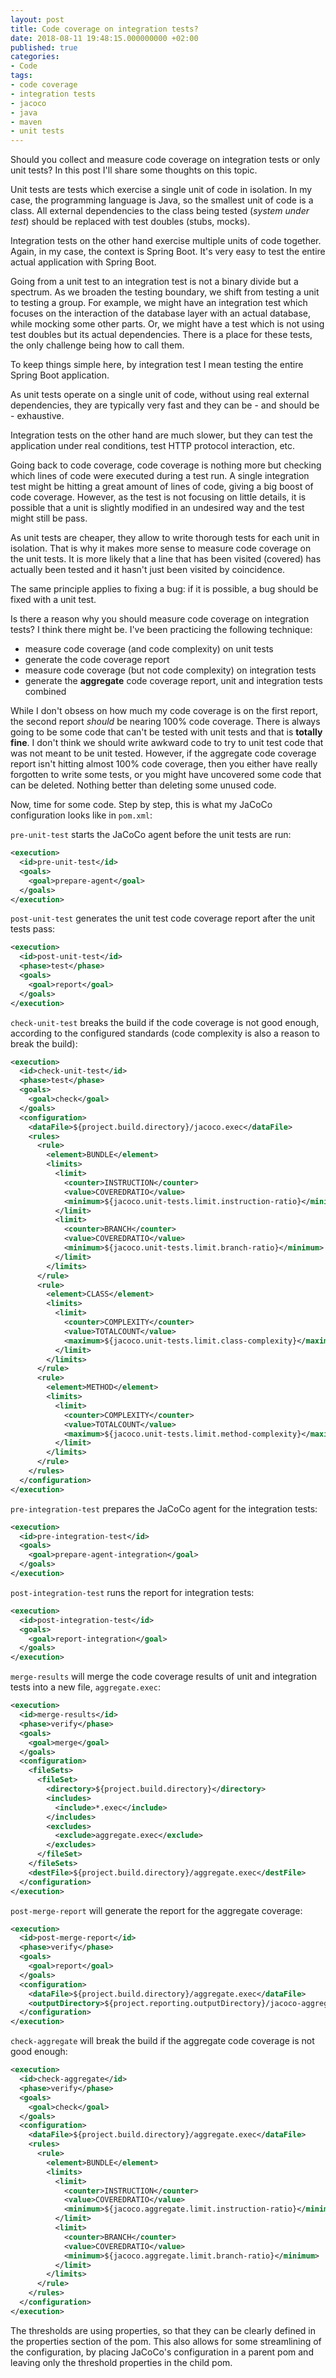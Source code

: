 ```yaml
---
layout: post
title: Code coverage on integration tests?
date: 2018-08-11 19:48:15.000000000 +02:00
published: true
categories:
- Code
tags:
- code coverage
- integration tests
- jacoco
- java
- maven
- unit tests
---
```


Should you collect and measure code coverage on integration tests or only unit tests? In this post I'll share some thoughts on this topic.

<!--more-->

Unit tests are tests which exercise a single unit of code in isolation. In my case, the programming language is Java, so the smallest unit of code is a class. All external dependencies to the class being tested (<em>system under test</em>) should be replaced with test doubles (stubs, mocks).

Integration tests on the other hand exercise multiple units of code together. Again, in my case, the context is Spring Boot. It's very easy to test the entire actual application with Spring Boot.

Going from a unit test to an integration test is not a binary divide but a spectrum. As we broaden the testing boundary, we shift from testing a unit to testing a group. For example, we might have an integration test which focuses on the interaction of the database layer with an actual database, while mocking some other parts. Or, we might have a test which is not using test doubles but its actual dependencies. There is a place for these tests, the only challenge being how to call them.

To keep things simple here, by integration test I mean testing the entire Spring Boot application.

As unit tests operate on a single unit of code, without using real external dependencies, they are typically very fast and they can be - and should be - exhaustive.

Integration tests on the other hand are much slower, but they can test the application under real conditions, test HTTP protocol interaction, etc.

Going back to code coverage, code coverage is nothing more but checking which lines of code were executed during a test run. A single integration test might be hitting a great amount of lines of code, giving a big boost of code coverage. However, as the test is not focusing on little details, it is possible that a unit is slightly modified in an undesired way and the test might still be pass.

As unit tests are cheaper, they allow to write thorough tests for each unit in isolation. That is why it makes more sense to measure code coverage on the unit tests. It is more likely that a line that has been visited (covered) has actually been tested and it hasn't just been visited by coincidence.

The same principle applies to fixing a bug: if it is possible, a bug should be fixed with a unit test.

Is there a reason why you should measure code coverage on integration tests? I think there might be. I've been practicing the following technique:
<ul>
<li>measure code coverage (and code complexity) on unit tests</li>
<li>generate the code coverage report</li>
<li>measure code coverage (but not code complexity) on integration tests</li>
<li>generate the <strong>aggregate</strong> code coverage report, unit and integration tests combined</li>
</ul>

While I don't obsess on how much my code coverage is on the first report, the second report <em>should</em> be nearing 100% code coverage. There is always going to be some code that can't be tested with unit tests and that is <strong>totally fine</strong>. I don't think we should write awkward code to try to unit test code that was not meant to be unit tested. However, if the aggregate code coverage report isn't hitting almost 100% code coverage, then you either have really forgotten to write some tests, or you might have uncovered some code that can be deleted. Nothing better than deleting some unused code.

Now, time for some code. Step by step, this is what my JaCoCo configuration looks like in <code>pom.xml</code>:

<code>pre-unit-test</code> starts the JaCoCo agent before the unit tests are run:

```xml
<execution>
  <id>pre-unit-test</id>
  <goals>
    <goal>prepare-agent</goal>
  </goals>
</execution>
```

<code>post-unit-test</code> generates the unit test code coverage report after the unit tests pass:

```xml
<execution>
  <id>post-unit-test</id>
  <phase>test</phase>
  <goals>
    <goal>report</goal>
  </goals>
</execution>
```

<code>check-unit-test</code> breaks the build if the code coverage is not good enough, according to the configured standards (code complexity is also a reason to break the build):

```xml
<execution>
  <id>check-unit-test</id>
  <phase>test</phase>
  <goals>
    <goal>check</goal>
  </goals>
  <configuration>
    <dataFile>${project.build.directory}/jacoco.exec</dataFile>
    <rules>
      <rule>
        <element>BUNDLE</element>
        <limits>
          <limit>
            <counter>INSTRUCTION</counter>
            <value>COVEREDRATIO</value>
            <minimum>${jacoco.unit-tests.limit.instruction-ratio}</minimum>
          </limit>
          <limit>
            <counter>BRANCH</counter>
            <value>COVEREDRATIO</value>
            <minimum>${jacoco.unit-tests.limit.branch-ratio}</minimum>
          </limit>
        </limits>
      </rule>
      <rule>
        <element>CLASS</element>
        <limits>
          <limit>
            <counter>COMPLEXITY</counter>
            <value>TOTALCOUNT</value>
            <maximum>${jacoco.unit-tests.limit.class-complexity}</maximum>
          </limit>
        </limits>
      </rule>
      <rule>
        <element>METHOD</element>
        <limits>
          <limit>
            <counter>COMPLEXITY</counter>
            <value>TOTALCOUNT</value>
            <maximum>${jacoco.unit-tests.limit.method-complexity}</maximum>
          </limit>
        </limits>
      </rule>
    </rules>
  </configuration>
</execution>
```

<code>pre-integration-test</code> prepares the JaCoCo agent for the integration tests:

```xml
<execution>
  <id>pre-integration-test</id>
  <goals>
    <goal>prepare-agent-integration</goal>
  </goals>
</execution>
```

<code>post-integration-test</code> runs the report for integration tests:

```xml
<execution>
  <id>post-integration-test</id>
  <goals>
    <goal>report-integration</goal>
  </goals>
</execution>
```

<code>merge-results</code> will merge the code coverage results of unit and integration tests into a new file, <code>aggregate.exec</code>:

```xml
<execution>
  <id>merge-results</id>
  <phase>verify</phase>
  <goals>
    <goal>merge</goal>
  </goals>
  <configuration>
    <fileSets>
      <fileSet>
        <directory>${project.build.directory}</directory>
        <includes>
          <include>*.exec</include>
        </includes>
        <excludes>
          <exclude>aggregate.exec</exclude>
        </excludes>
      </fileSet>
    </fileSets>
    <destFile>${project.build.directory}/aggregate.exec</destFile>
  </configuration>
</execution>
```

<code>post-merge-report</code> will generate the report for the aggregate coverage:

```xml
<execution>
  <id>post-merge-report</id>
  <phase>verify</phase>
  <goals>
    <goal>report</goal>
  </goals>
  <configuration>
    <dataFile>${project.build.directory}/aggregate.exec</dataFile>
    <outputDirectory>${project.reporting.outputDirectory}/jacoco-aggregate</outputDirectory>
  </configuration>
</execution>
```

<code>check-aggregate</code> will break the build if the aggregate code coverage is not good enough:

```xml
<execution>
  <id>check-aggregate</id>
  <phase>verify</phase>
  <goals>
    <goal>check</goal>
  </goals>
  <configuration>
    <dataFile>${project.build.directory}/aggregate.exec</dataFile>
    <rules>
      <rule>
        <element>BUNDLE</element>
        <limits>
          <limit>
            <counter>INSTRUCTION</counter>
            <value>COVEREDRATIO</value>
            <minimum>${jacoco.aggregate.limit.instruction-ratio}</minimum>
          </limit>
          <limit>
            <counter>BRANCH</counter>
            <value>COVEREDRATIO</value>
            <minimum>${jacoco.aggregate.limit.branch-ratio}</minimum>
          </limit>
        </limits>
      </rule>
    </rules>
  </configuration>
</execution>
```

The thresholds are using properties, so that they can be clearly defined in the properties section of the pom. This also allows for some streamlining of the configuration, by placing JaCoCo's configuration in a parent pom and leaving only the threshold properties in the child pom.
